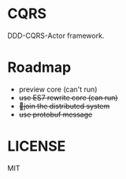 CQRS
====
DDD-CQRS-Actor framework.

Roadmap
=======
+ preview core (can't run)
+ ~~use ES7 rewrite core (can run)~~
+ ~~join the distributed system~~
+ ~~use protobuf message~~

LICENSE
=======
MIT

